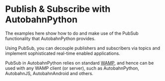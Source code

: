 Publish & Subscribe with AutobahnPython
=======================================

The examples here show how to do and make use of the PubSub functionality that
AutobahnPython provides.

Using PubSub, you can decouple publishers and subscribers via topics and implement
sophisticated real-time enabled applications.

PubSub in AutobahnPython relies on standard [WAMP](http://wamp.ws), and hence can be used with
any WAMP client (or server), such as AutobahnPython, AutobahnJS, AutobahnAndroid and others.
